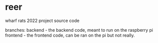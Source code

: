 # reer
wharf rats 2022 project source code

branches:
backend - the backend code, meant to run on the raspberry pi
frontend - the frontend code, can be ran on the pi but not really.

